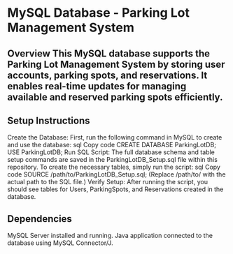 # MySQL Database - Parking Lot Management System

## Overview This MySQL database supports the Parking Lot Management System by storing user accounts, parking spots, and reservations. It enables real-time updates for managing available and reserved parking spots efficiently.

## Setup Instructions

Create the Database:
First, run the following command in MySQL to create and use the database:
sql
Copy code
CREATE DATABASE ParkingLotDB;
USE ParkingLotDB;
Run SQL Script:
The full database schema and table setup commands are saved in the ParkingLotDB_Setup.sql file within this repository.
To create the necessary tables, simply run the script:
sql
Copy code
SOURCE /path/to/ParkingLotDB_Setup.sql;
(Replace /path/to/ with the actual path to the SQL file.)
Verify Setup:
After running the script, you should see tables for Users, ParkingSpots, and Reservations created in the database.
## Dependencies

MySQL Server installed and running.
Java application connected to the database using MySQL Connector/J.

